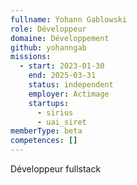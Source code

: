 ```yaml
---
fullname: Yohann Gablowski
role: Développeur
domaine: Développement
github: yohanngab
missions:
  - start: 2023-01-30
    end: 2025-03-31
    status: independent
    employer: Actimage
    startups:
      - sirius
      - uai_siret
memberType: beta
competences: []
---
```

Développeur fullstack